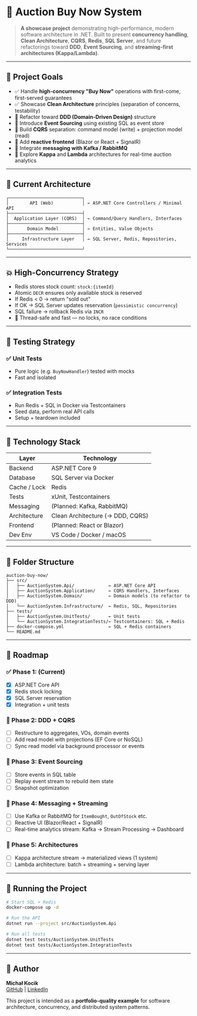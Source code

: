 # 🛒 Auction Buy Now System

> **A showcase project** demonstrating high-performance, modern software architecture in .NET. Built to present **concurrency handling**, **Clean Architecture**, **CQRS**, **Redis**, **SQL Server**, and future refactorings toward **DDD**, **Event Sourcing**, and **streaming-first architectures (Kappa/Lambda)**.
---

## 🎯 Project Goals

- ✅ Handle **high-concurrency "Buy Now"** operations with first-come, first-served guarantees
- ✅ Showcase **Clean Architecture** principles (separation of concerns, testability)
- 🚧 Refactor toward **DDD (Domain-Driven Design)** structure
- 🚧 Introduce **Event Sourcing** using existing SQL as event store
- 🚧 Build **CQRS** separation: command model (write) + projection model (read)
- 🚧 Add **reactive frontend** (Blazor or React + SignalR)
- 🚧 Integrate **messaging with Kafka / RabbitMQ**
- 🚧 Explore **Kappa** and **Lambda** architectures for real-time auction analytics

---

## 🧱 Current Architecture

```
┌────────────────────────────┐
│        API (Web)           │ ← ASP.NET Core Controllers / Minimal API
├────────────────────────────┤
│  Application Layer (CQRS)  │ ← Command/Query Handlers, Interfaces
├────────────────────────────┤
│       Domain Model         │ ← Entities, Value Objects
├────────────────────────────┤
│     Infrastructure Layer   │ ← SQL Server, Redis, Repositories, Services
└────────────────────────────┘
```

---

## 💥 High-Concurrency Strategy

- Redis stores stock count: `stock:{itemId}`  
- Atomic `DECR` ensures only available stock is reserved
- If Redis < 0 → return "sold out"
- If OK → SQL Server updates reservation (`pessimistic concurrency`)
- SQL failure → rollback Redis via `INCR`
- 🔐 Thread-safe and fast — no locks, no race conditions

---

## 🧪 Testing Strategy

### ✅ Unit Tests
- Pure logic (e.g. `BuyNowHandler`) tested with mocks
- Fast and isolated

### ✅ Integration Tests
- Run Redis + SQL in Docker via Testcontainers
- Seed data, perform real API calls
- Setup + teardown included

---

## 🧰 Technology Stack

| Layer          | Technology                      |
|----------------|----------------------------------|
| Backend        | ASP.NET Core 9                   |
| Database       | SQL Server via Docker            |
| Cache / Lock   | Redis                            |
| Tests          | xUnit, Testcontainers            |
| Messaging      | (Planned: Kafka, RabbitMQ)       |
| Architecture   | Clean Architecture (→ DDD, CQRS) |
| Frontend       | (Planned: React or Blazor)       |
| Dev Env        | VS Code / Docker / macOS         |

---

## 📁 Folder Structure

```
auction-buy-now/
├── src/
│   ├── AuctionSystem.Api/             ← ASP.NET Core API
│   ├── AuctionSystem.Application/     ← CQRS Handlers, Interfaces
│   ├── AuctionSystem.Domain/          ← Domain models (to refactor to DDD)
│   └── AuctionSystem.Infrastructure/  ← Redis, SQL, Repositories
├── tests/
│   ├── AuctionSystem.UnitTests/       ← Unit tests
│   └── AuctionSystem.IntegrationTests/← Testcontainers: SQL + Redis
├── docker-compose.yml                 ← SQL + Redis containers
└── README.md
```

---

## 🔮 Roadmap

### ✅ Phase 1: (Current)
- [x] ASP.NET Core API
- [x] Redis stock locking
- [x] SQL Server reservation
- [x] Integration + unit tests

### 🚧 Phase 2: DDD + CQRS
- [ ] Restructure to aggregates, VOs, domain events
- [ ] Add read model with projections (EF Core or NoSQL)
- [ ] Sync read model via background processor or events

### 🚧 Phase 3: Event Sourcing
- [ ] Store events in SQL table
- [ ] Replay event stream to rebuild item state
- [ ] Snapshot optimization

### 🚧 Phase 4: Messaging + Streaming
- [ ] Use Kafka or RabbitMQ for `ItemBought`, `OutOfStock` etc.
- [ ] Reactive UI (Blazor/React + SignalR)
- [ ] Real-time analytics stream: Kafka → Stream Processing → Dashboard

### 🚧 Phase 5: Architectures
- [ ] Kappa architecture stream → materialized views (1 system)
- [ ] Lambda architecture: batch + streaming + serving layer

---

## 🚀 Running the Project

```bash
# Start SQL + Redis
docker-compose up -d

# Run the API
dotnet run --project src/AuctionSystem.Api

# Run all tests
dotnet test tests/AuctionSystem.UnitTests
dotnet test tests/AuctionSystem.IntegrationTests
```

---

## 👤 Author

**Michał Kocik**  
[GitHub](https://github.com/misiektg86) | [LinkedIn](https://www.linkedin.com/in/michal-kocik-6102189a/)

This project is intended as a **portfolio-quality example** for software architecture, concurrency, and distributed system patterns.
